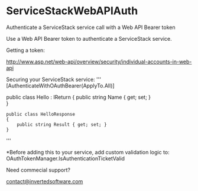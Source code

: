 # ServiceStackWebAPIAuth
Authenticate a ServiceStack service call with a Web API Bearer token

Use a Web API Bearer token to authenticate a ServiceStack service.

Getting a token:

http://www.asp.net/web-api/overview/security/individual-accounts-in-web-api

Securing your ServiceStack service:
'''
[AuthenticateWithOAuthBearer(ApplyTo.All)]

public class Hello : IReturn<HelloResponse>
	{
		public string Name { get; set; }  
    	}
    	
	public class HelloResponse
	{
		public string Result { get; set; }
	}
'''

*Before adding this to your service, add custom validation logic to: OAuthTokenManager.IsAuthenticationTicketValid

Need commecial support?

contact@invertedsoftware.com
